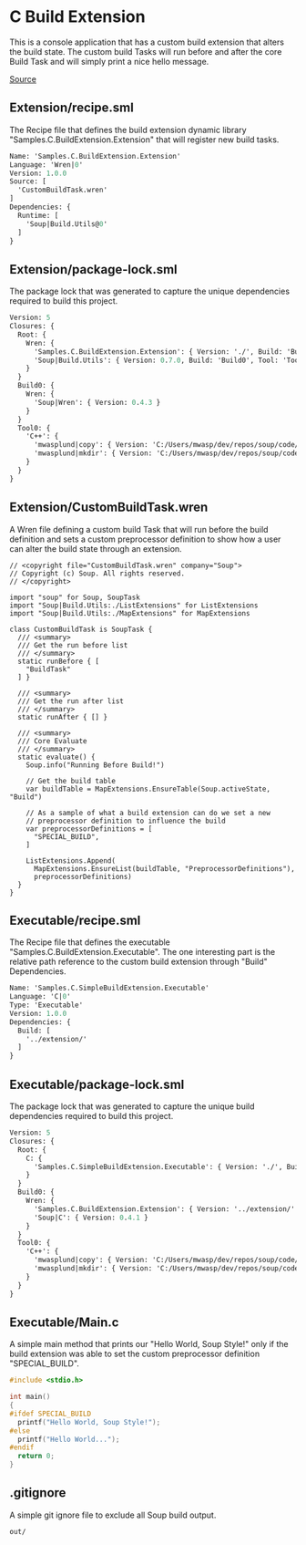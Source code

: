 # C Build Extension
This is a console application that has a custom build extension that alters the build state. The custom build Tasks will run before and after the core Build Task and will simply print a nice hello message.

[Source](https://github.com/soup-build/soup/tree/main/samples/c/build-extension)

## Extension/recipe.sml
The Recipe file that defines the build extension dynamic library "Samples.C.BuildExtension.Extension" that will register new build tasks.
```sml
Name: 'Samples.C.BuildExtension.Extension'
Language: 'Wren|0'
Version: 1.0.0
Source: [
  'CustomBuildTask.wren'
]
Dependencies: {
  Runtime: [
    'Soup|Build.Utils@0'
  ]
}
```

## Extension/package-lock.sml
The package lock that was generated to capture the unique dependencies required to build this project.
```sml
Version: 5
Closures: {
  Root: {
    Wren: {
      'Samples.C.BuildExtension.Extension': { Version: './', Build: 'Build0', Tool: 'Tool0' }
      'Soup|Build.Utils': { Version: 0.7.0, Build: 'Build0', Tool: 'Tool0' }
    }
  }
  Build0: {
    Wren: {
      'Soup|Wren': { Version: 0.4.3 }
    }
  }
  Tool0: {
    'C++': {
      'mwasplund|copy': { Version: 'C:/Users/mwasp/dev/repos/soup/code/tools/copy/' }
      'mwasplund|mkdir': { Version: 'C:/Users/mwasp/dev/repos/soup/code/tools/mkdir/' }
    }
  }
}
```

## Extension/CustomBuildTask.wren
A Wren file defining a custom build Task that will run before the build definition and sets a custom preprocessor definition to show how a user can alter the build state through an extension.
```wren
// <copyright file="CustomBuildTask.wren" company="Soup">
// Copyright (c) Soup. All rights reserved.
// </copyright>

import "soup" for Soup, SoupTask
import "Soup|Build.Utils:./ListExtensions" for ListExtensions
import "Soup|Build.Utils:./MapExtensions" for MapExtensions

class CustomBuildTask is SoupTask {
  /// <summary>
  /// Get the run before list
  /// </summary>
  static runBefore { [
    "BuildTask"
  ] }

  /// <summary>
  /// Get the run after list
  /// </summary>
  static runAfter { [] }

  /// <summary>
  /// Core Evaluate
  /// </summary>
  static evaluate() {
    Soup.info("Running Before Build!")

    // Get the build table
    var buildTable = MapExtensions.EnsureTable(Soup.activeState, "Build")

    // As a sample of what a build extension can do we set a new
    // preprocessor definition to influence the build
    var preprocessorDefinitions = [
      "SPECIAL_BUILD",
    ]
    
    ListExtensions.Append(
      MapExtensions.EnsureList(buildTable, "PreprocessorDefinitions"),
      preprocessorDefinitions)
  }
}
```

## Executable/recipe.sml
The Recipe file that defines the executable "Samples.C.BuildExtension.Executable". The one interesting part is the relative path reference to the custom build extension through "Build" Dependencies.
```sml
Name: 'Samples.C.SimpleBuildExtension.Executable'
Language: 'C|0'
Type: 'Executable'
Version: 1.0.0
Dependencies: {
  Build: [
    '../extension/'
  ]
}
```

## Executable/package-lock.sml
The package lock that was generated to capture the unique build dependencies required to build this project.
```sml
Version: 5
Closures: {
  Root: {
    C: {
      'Samples.C.SimpleBuildExtension.Executable': { Version: './', Build: 'Build0', Tool: 'Tool0' }
    }
  }
  Build0: {
    Wren: {
      'Samples.C.BuildExtension.Extension': { Version: '../extension/' }
      'Soup|C': { Version: 0.4.1 }
    }
  }
  Tool0: {
    'C++': {
      'mwasplund|copy': { Version: 'C:/Users/mwasp/dev/repos/soup/code/tools/copy/' }
      'mwasplund|mkdir': { Version: 'C:/Users/mwasp/dev/repos/soup/code/tools/mkdir/' }
    }
  }
}
```

## Executable/Main.c
A simple main method that prints our "Hello World, Soup Style!" only if the build extension was able to set the custom preprocessor definition "SPECIAL_BUILD".
```c
#include <stdio.h>

int main()
{
#ifdef SPECIAL_BUILD
  printf("Hello World, Soup Style!");
#else
  printf("Hello World...");
#endif
  return 0;
}
```

## .gitignore
A simple git ignore file to exclude all Soup build output.
```
out/
```
